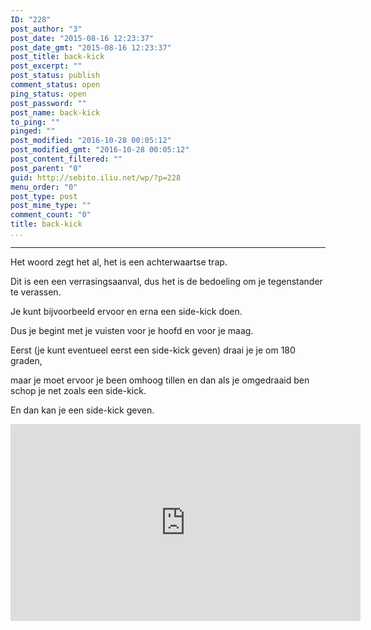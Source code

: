 ```yaml
---
ID: "228"
post_author: "3"
post_date: "2015-08-16 12:23:37"
post_date_gmt: "2015-08-16 12:23:37"
post_title: back-kick
post_excerpt: ""
post_status: publish
comment_status: open
ping_status: open
post_password: ""
post_name: back-kick
to_ping: ""
pinged: ""
post_modified: "2016-10-28 00:05:12"
post_modified_gmt: "2016-10-28 00:05:12"
post_content_filtered: ""
post_parent: "0"
guid: http://sebito.iliu.net/wp/?p=228
menu_order: "0"
post_type: post
post_mime_type: ""
comment_count: "0"
title: back-kick
...
```

---

Het woord zegt het al, het is een achterwaartse trap.

Dit is een een verrasingsaanval, dus het is de bedoeling om je tegenstander te verassen.

Je kunt bijvoorbeeld ervoor en erna een side-kick doen.

Dus je begint met je vuisten voor je hoofd en voor je maag.

Eerst (je kunt eventueel eerst een side-kick geven) draai je je om 180 graden,

maar je moet ervoor je been omhoog tillen en dan als je omgedraaid ben schop je net zoals een side-kick.

En dan kan je een side-kick geven.

<iframe width="560" height="315" src="https://www.youtube.com/embed/grTPDiK0aqk" frameborder="0" allow="autoplay; encrypted-media" allowfullscreen></iframe>

